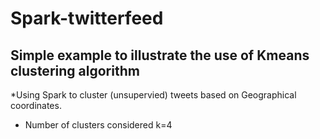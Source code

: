 # Spark-twitterfeed

## Simple example to illustrate the use of Kmeans clustering algorithm

*Using Spark to cluster (unsupervied) tweets based on Geographical coordinates.
* Number of clusters considered k=4
